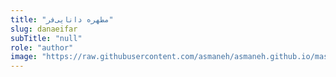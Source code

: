 ```yaml
--- 
title: "مطهره دانایی‌فر" 
slug: danaeifar 
subTitle: "null" 
role: "author" 
image: "https://raw.githubusercontent.com/asmaneh/asmaneh.github.io/master/assets/img/authors/danaeifar.jpg" 
--- 
```


